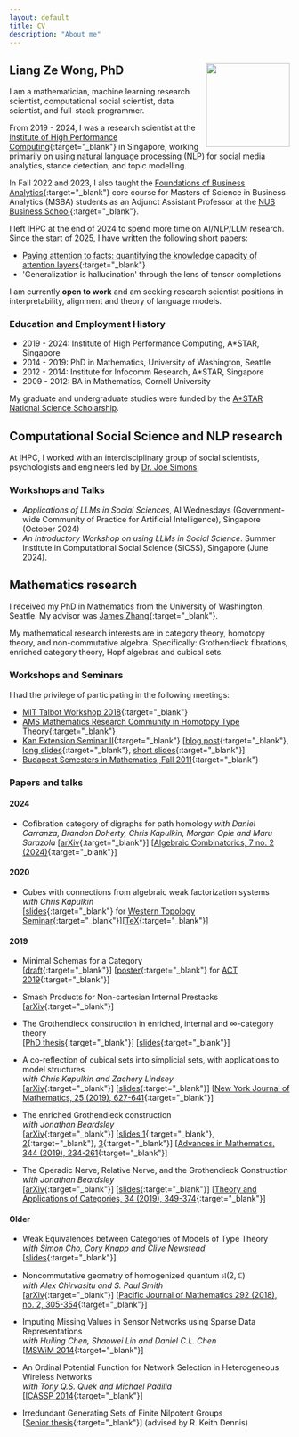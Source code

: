 ```yaml
---
layout: default
title: CV
description: "About me"
---
```


## Liang Ze Wong, PhD <img align="right" src="/images/photo.jpg" width="150" />

I am a mathematician, machine learning research scientist, computational social scientist, data scientist, and full-stack programmer.

From 2019 - 2024, I was a research scientist at the [Institute of High Performance Computing](https://www.a-star.edu.sg/ihpc){:target="_blank"} in Singapore, working primarily on using natural language processing (NLP) for social media analytics, stance detection, and topic modelling. 

In Fall 2022 and 2023, I also taught the [Foundations of Business Analytics](https://nusmods.com/modules/DBA5106/foundation-in-business-analytics){:target="_blank"} core course for Masters of Science in Business Analytics (MSBA) students as an Adjunct Assistant Professor at the [NUS Business School](https://bschool.nus.edu.sg/){:target="_blank"}.

I left IHPC at the end of 2024 to spend more time on AI/NLP/LLM research. Since the start of 2025, I have written the following short papers:
- [Paying attention to facts: quantifying the knowledge capacity of attention layers](https://arxiv.org/abs/2502.05076){:target="_blank"}
- 'Generalization is hallucination' through the lens of tensor completions

I am currently **open to work** and am seeking research scientist positions in interpretability, alignment and theory of language models.

### Education and Employment History
- 2019 - 2024: Institute of High Performance Computing, A*STAR, Singapore
- 2014 - 2019: PhD in Mathematics, University of Washington, Seattle
- 2012 - 2014: Institute for Infocomm Research, A*STAR, Singapore
- 2009 - 2012: BA in Mathematics, Cornell University

My graduate and undergraduate studies were funded by the [A*STAR National Science Scholarship](https://www.a-star.edu.sg/Scholarships/for-undergraduate-studies/national-science-scholarship-bs). 

## Computational Social Science and NLP research
At IHPC, I worked with an interdisciplinary group of social scientists, psychologists and engineers led by [Dr. Joe Simons](https://sites.google.com/view/joe-simons/).

### Workshops and Talks
- _Applications of LLMs in Social Sciences_, AI Wednesdays (Government-wide Community of Practice for Artificial Intelligence), Singapore (October 2024)
- _An Introductory Workshop on using LLMs in Social Science_. Summer Institute in Computational Social Science (SICSS), Singapore (June 2024).

## Mathematics research
I received my PhD in Mathematics from the University of Washington, Seattle. My advisor was [James Zhang](https://www.math.washington.edu/~zhang/){:target="_blank"}. 

My mathematical research interests are in category theory, homotopy theory, and non-commutative algebra.
Specifically: Grothendieck fibrations, enriched category theory, Hopf algebras and cubical sets. 

### Workshops and Seminars

I had the privilege of participating in the following meetings:
- [MIT Talbot Workshop 2018](http://math.mit.edu/conferences/talbot/index.php?year=2018){:target="_blank"}
- [AMS Mathematics Research Community in Homotopy Type Theory](http://www.ams.org/programs/research-communities/2017MRC-1){:target="_blank"}
- [Kan Extension Seminar II](http://www.math.jhu.edu/~eriehl/kanII/){:target="_blank"}
  \[[blog post](https://golem.ph.utexas.edu/category/2017/02/distributive_laws.html){:target="_blank"}, [long slides](http://sheaves.github.io/slides/kan-dist-long.pdf){:target="_blank"}, [short slides](http://sheaves.github.io/slides/kan-dist-short.pdf){:target="_blank"}\]
- [Budapest Semesters in Mathematics, Fall 2011](https://budapestsemesters.com/){:target="_blank"}

### <a name="papers"></a>Papers and talks

#### 2024
- Cofibration category of digraphs for path homology
  *with Daniel Carranza, Brandon Doherty, Chris Kapulkin, Morgan Opie and Maru Sarazola* 
  \[[arXiv](https://arxiv.org/abs/1907.09666){:target="_blank"}\] \[[Algebraic Combinatorics, 7 no. 2 (2024)](https://alco.centre-mersenne.org/articles/10.5802/alco.341/){:target="_blank"}\]

#### 2020
- <a name="cubes"></a>Cubes with connections from algebraic weak factorization systems  
  *with Chris Kapulkin*  
  \[[slides](http://sheaves.github.io/slides/cylinders.pdf){:target="_blank"}  for [Western Topology Seminar](https://jdc.math.uwo.ca/topology/index.html){:target="_blank"}\]\[[TeX](http://sheaves.github.io/slides/cylinders.tex){:target="_blank"}\]  

#### 2019
- <a name="minimal"></a>Minimal Schemas for a Category  
  \[[draft](http://sheaves.github.io/slides/act.pdf){:target="_blank"}\] \[[poster](http://sheaves.github.io/slides/ACT2019.pdf){:target="_blank"} for [ACT 2019](http://www.cs.ox.ac.uk/ACT2019/){:target="_blank"}\]

- Smash Products for Non-cartesian Internal Prestacks  
  \[[arXiv](https://arxiv.org/abs/1907.09666){:target="_blank"}\]
  
- The Grothendieck construction in enriched, internal and $\infty$-category theory  
  \[[PhD thesis](http://sheaves.github.io/slides/thesis.pdf){:target="_blank"}\] \[[slides](http://sheaves.github.io/slides/Final.pdf){:target="_blank"}\]
  
- A co-reflection of cubical sets into simplicial sets, with applications to model structures  
  *with Chris Kapulkin and Zachery Lindsey*    
  \[[arXiv](https://arxiv.org/abs/1906.09203){:target="_blank"}\] \[[slides](http://sheaves.github.io/slides/oslo-hott.pdf){:target="_blank"}\] \[[New York Journal of Mathematics, 25 (2019), 627-641](http://nyjm.albany.edu/j/2019/25-29.html){:target="_blank"}\]
  
- The enriched Grothendieck construction  
  *with Jonathan Beardsley*    
  \[[arXiv](https://arxiv.org/abs/1804.03829){:target="_blank"}\] \[[slides 1](http://sheaves.github.io/slides/fibrations-comodules.pdf){:target="_blank"}, [2](http://sheaves.github.io/slides/Shanghai.pdf){:target="_blank"}, [3](http://sheaves.github.io/slides/JMM-fibrations.pdf){:target="_blank"}\] \[[Advances in Mathematics, 344 (2019), 234-261](https://www.sciencedirect.com/science/article/pii/S0001870818305012?dgcid=author){:target="_blank"}\]
  
- The Operadic Nerve, Relative Nerve, and the Grothendieck Construction  
  *with Jonathan Beardsley*  
  \[[arXiv](https://arxiv.org/abs/1808.08020){:target="_blank"}\] \[[slides](http://sheaves.github.io/slides/Western-nerve.pdf){:target="_blank"}\] \[[Theory and Applications of Categories, 34 (2019), 349-374](http://www.tac.mta.ca/tac/volumes/34/13/34-13abs.html){:target="_blank"}\]

#### Older

- Weak Equivalences between Categories of Models of Type Theory  
  *with Simon Cho, Cory Knapp and Clive Newstead*  
  \[[slides](http://sheaves.github.io/slides/JMM-hott.pdf){:target="_blank"}\]

- Noncommutative geometry of homogenized quantum $\mathfrak{sl}(2,\mathbb{C})$  
  *with Alex Chirvasitu and S. Paul Smith*  
  \[[arXiv](https://arxiv.org/abs/1607.00481){:target="_blank"}\] \[[Pacific Journal of Mathematics 292 (2018), no. 2, 305-354](https://msp.org/pjm/2018/292-2/p04.xhtml){:target="_blank"}\]

- Imputing Missing Values in Sensor Networks using Sparse Data Representations  
  *with Huiling Chen, Shaowei Lin and Daniel C.L. Chen*  
  \[[MSWiM 2014](http://dx.doi.org/10.1145/2641798.2641816){:target="_blank"}\]

- An Ordinal Potential Function for Network Selection in Heterogeneous Wireless Networks  
  *with Tony Q.S. Quek and Michael Padilla*  
  \[[ICASSP 2014](http://dx.doi.org/10.1109/ICASSP.2014.6854780){:target="_blank"}\]

- Irredundant Generating Sets of Finite Nilpotent Groups  
  \[[Senior thesis](http://sheaves.github.io/slides/senior-thesis.pdf){:target="_blank"}\] (advised by R. Keith Dennis)
